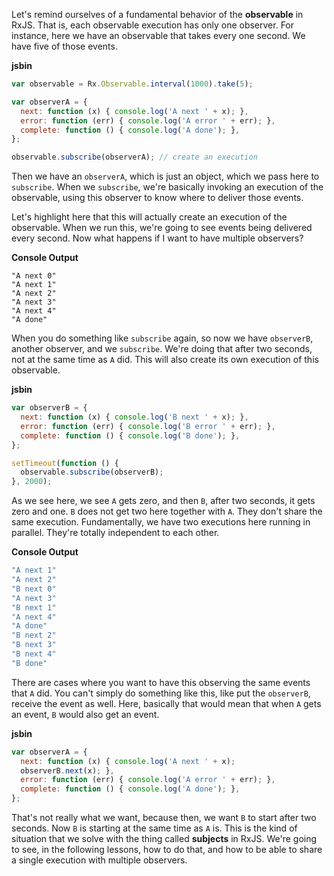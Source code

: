 Let's remind ourselves of a fundamental behavior of the **observable** in RxJS. That is, each observable execution has only one observer. For instance, here we have an observable that takes every one second. We have five of those events.

**jsbin**
```javascript
var observable = Rx.Observable.interval(1000).take(5);

var observerA = {
  next: function (x) { console.log('A next ' + x); },
  error: function (err) { console.log('A error ' + err); },
  complete: function () { console.log('A done'); },
};

observable.subscribe(observerA); // create an execution
```

Then we have an `observerA`, which is just an object, which we pass here to `subscribe`. When we `subscribe`, we're basically invoking an execution of the observable, using this observer to know where to deliver those events.

Let's highlight here that this will actually create an execution of the observable. When we run this, we're going to see events being delivered every second. Now what happens if I want to have multiple observers?

**Console Output** 
```
"A next 0"
"A next 1"
"A next 2"
"A next 3"
"A next 4"
"A done"
```


When you do something like `subscribe` again, so now we have `observerB`, another observer, and we `subscribe`. We're doing that after two seconds, not at the same time as `A` did. This will also create its own execution of this observable.

**jsbin**
```javascript
var observerB = {
  next: function (x) { console.log('B next ' + x); },
  error: function (err) { console.log('B error ' + err); },
  complete: function () { console.log('B done'); },
};

setTimeout(function () {
  observable.subscribe(observerB);
}, 2000);
```

As we see here, we see `A` gets zero, and then `B`, after two seconds, it gets zero and one. `B` does not get two here together with `A`. They don't share the same execution. Fundamentally, we have two executions here running in parallel. They're totally independent to each other.

**Console Output**
```javascript
"A next 1"
"A next 2"
"B next 0"
"A next 3"
"B next 1"
"A next 4"
"A done"
"B next 2"
"B next 3"
"B next 4"
"B done"
```

There are cases where you want to have this observing the same events that `A` did. You can't simply do something like this, like put the `observerB`, receive the event as well. Here, basically that would mean that when `A` gets an event, `B` would also get an event.

**jsbin**
```javascript
var observerA = {
  next: function (x) { console.log('A next ' + x);
  observerB.next(x); },
  error: function (err) { console.log('A error ' + err); },
  complete: function () { console.log('A done'); },
};
```

That's not really what we want, because then, we want `B` to start after two seconds. Now `B` is starting at the same time as `A` is. This is the kind of situation that we solve with the thing called **subjects** in RxJS. We're going to see, in the following lessons, how to do that, and how to be able to share a single execution with multiple observers.